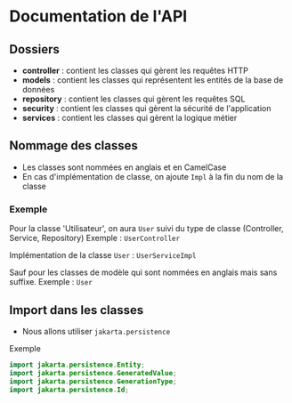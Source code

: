 # Documentation de l'API

## Dossiers

- **controller** : contient les classes qui gèrent les requêtes HTTP
- **models** : contient les classes qui représentent les entités de la base de données
- **repository** : contient les classes qui gèrent les requêtes SQL
- **security** : contient les classes qui gèrent la sécurité de l'application
- **services** : contient les classes qui gèrent la logique métier

## Nommage des classes

- Les classes sont nommées en anglais et en CamelCase
- En cas d'implémentation de classe, on ajoute `Impl` à la fin du nom de la classe

### Exemple

Pour la classe 'Utilisateur', on aura `User` suivi du type de classe (Controller, Service, Repository)
Exemple : `UserController`

Implémentation de la classe `User` : `UserServiceImpl`

Sauf pour les classes de modèle qui sont nommées en anglais mais sans suffixe.
Exemple : `User`

## Import dans les classes

- Nous allons utiliser `jakarta.persistence`

Exemple

```java
import jakarta.persistence.Entity;
import jakarta.persistence.GeneratedValue;
import jakarta.persistence.GenerationType;
import jakarta.persistence.Id;
```
